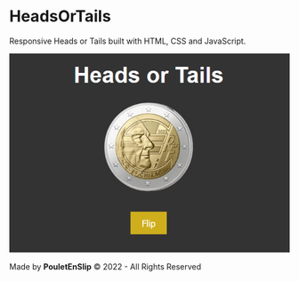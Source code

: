 # HeadsOrTails
Responsive Heads or Tails built with HTML, CSS and JavaScript.

![0](https://github.com/PouletEnSlip/HeadsOrTails/blob/main/site.png)

Made by **PouletEnSlip** © 2022 - All Rights Reserved
